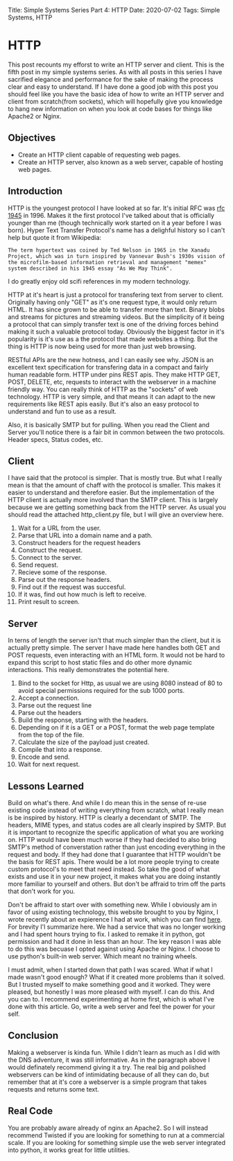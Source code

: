 Title: Simple Systems Series Part 4: HTTP
Date: 2020-07-02
Tags: Simple Systems, HTTP

# HTTP

This post recounts my efforst to write an HTTP server and client. This is the fifth post in my simple systems series. As with all posts in this series I have sacrified elegance and performance for the sake of making the process clear and easy to understand. If I have done a good job with this post you should feel like you have the basic idea of how to write an HTTP server and client from scratch(from sockets), which will hopefully give you knowledge to hang new information on when you look at code bases for things like Apache2 or Nginx.

## Objectives

* Create an HTTP client capable of requesting web pages.
* Create an HTTP server, also known as a web server, capable of hosting web pages.

## Introduction

HTTP is the youngest protocol I have looked at so far. It's initial RFC was [rfc 1945](https://tools.ietf.org/html/rfc1945) in 1996. Makes it the first protocol I've talked about that is officially younger than me (though technically work started on it a year before I was born). Hyper Text Transfer Protocol's name has a delighful history so I can't help but quote it from Wikipedia:

    The term hypertext was coined by Ted Nelson in 1965 in the Xanadu Project, which was in turn inspired by Vannevar Bush's 1930s vision of the microfilm-based information retrieval and management "memex" system described in his 1945 essay "As We May Think".

I do greatly enjoy old scifi references in my modern technology. 

HTTP at it's heart is just a protocol for transfering text from server to client. Originally having only "GET" as it's one request type, it would only return HTML. It has since grown to be able to transfer more than text. Binary blobs and streams for pictures and streaming videos. But the simplicity of it being a protocol that can simply transfer text is one of the driving forces behind making it such a valuable protocol today. Obviously the biggest factor in it's popularity is it's use as a the protocol that made websites a thing. But the thing is HTTP is now being used for more than just web browsing.

RESTful APIs are the new hotness, and I can easily see why. JSON is an excellent text specification for transfering data in a compact and fairly human readable form. HTTP under pins REST apis. They make HTTP GET, POST, DELETE, etc, requests to interact with the webserver in a machine friendly way. You can really think of HTTP as the "sockets" of web technology. HTTP is very simple, and that means it can adapt to the new requirements like REST apis easily. But it's also an easy protocol to understand and fun to use as a result.

Also, it is basically SMTP but for pulling. When you read the Client and Server you'll notice there is a fair bit in common between the two protocols. Header specs, Status codes, etc.

## Client

I have said that the protocol is simpler. That is mostly true. But what I really mean is that the amount of chaff with the protocol is smaller. This makes it easier to understand and therefore easier. But the implementation of the HTTP client is actually more involved than the SMTP client. This is largely because we are getting something back from the HTTP server. As usual you should read the attached http_client.py file, but I will give an overview here.

1. Wait for a URL from the user.
2. Parse that URL into a domain name and a path.
3. Construct headers for the request headers
4. Construct the request.
5. Connect to the server.
6. Send request.
7. Recieve some of the response.
8. Parse out the response headers.
9. Find out if the request was succesful.
10. If it was, find out how much is left to receive.
11. Print result to screen.

## Server

In terns of length the server isn't that much simpler than the client, but it is actually pretty simple. The server I have made here handles both GET and POST requests, even interacting with an HTML form. It would not be hard to expand this script to host static files and do other more dynamic interactions. This really demonstrates the potential here.

1. Bind to the socket for Http, as usual we are using 8080 instead of 80 to avoid special permissions required for the sub 1000 ports.
2. Accept a connection.
3. Parse out the request line
4. Parse out the headers
5. Build the response, starting with the headers.
6. Depending on if it is a GET or a POST, format the web page template from the top of the file.
7. Calculate the size of the payload just created.
8. Compile that into a response.
9. Encode and send.
10. Wait for next request.

## Lessons Learned

Build on what's there. And while I do mean this in the sense of re-use existing code instead of writing everything from scratch, what I really mean is be inspired by history. HTTP is clearly a decendant of SMTP. The headers, MIME types, and status codes are all clearly inspired by SMTP. But it is important to recognize the specific application of what you are working on. HTTP would have been much worse if they had decided to also bring SMTP's method of converstation rather than just encoding everything in the request and body. If they had done that I guarantee that HTTP wouldn't be the basis for REST apis. There would be a lot more people trying to create custom protocol's to meet that need instead. So take the good of what exists and use it in your new project, it makes what you are doing instantly more familiar to yourself and others. But don't be affraid to trim off the parts that don't work for you.

Don't be affraid to start over with something new. While I obviously am in favor of using existing technology, this website brought to you by Nginx, I wrote recently about an expierence I had at work, which you can find [here](/blog/posts/2020-05-28). For brevity I'l summarize here. We had a service that was no longer working and I had spent hours trying to fix. I asked to remake it in python, got permission and had it done in less than an hour. The key reason I was able to do this was becuase I opted against using Apache or Nginx. I choose to use python's built-in web server. Which meant no training wheels.

I must admit, when I started down that path I was scared. What if what I made wasn't good enough? What if it created more problems than it solved. But I trusted myself to make something good and it worked. They were pleased, but honestly I was more pleased with myself. I can do this. And you can to. I recommend experimenting at home first, which is what I've done with this article. Go, write a web server and feel the power for your self.

## Conclusion

Making a webserver is kinda fun. While I didn't learn as much as I did with the DNS adventure, it was still informative. As in the paragraph above I would definately recommend giving it a try. The real big and polished webservers can be kind of intimidating because of all they can do, but remember that at it's core a webserver is a simple program that takes requests and returns some text.

## Real Code

You are probably aware already of nginx an Apache2. So I will instead recommend Twisted if you are looking for something to run at a commercial scale. If you are looking for something simple use the web server integrated into python, it works great for little utilities.